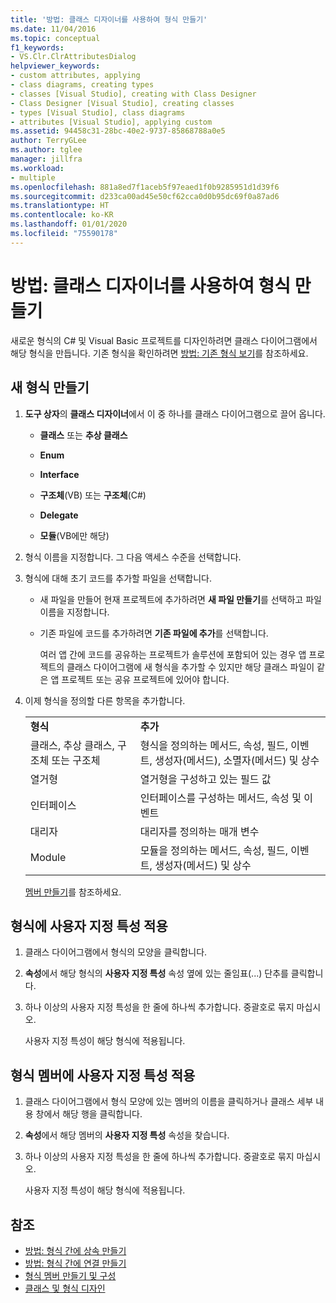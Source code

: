 ```yaml
---
title: '방법: 클래스 디자이너를 사용하여 형식 만들기'
ms.date: 11/04/2016
ms.topic: conceptual
f1_keywords:
- VS.Clr.ClrAttributesDialog
helpviewer_keywords:
- custom attributes, applying
- class diagrams, creating types
- classes [Visual Studio], creating with Class Designer
- Class Designer [Visual Studio], creating classes
- types [Visual Studio], class diagrams
- attributes [Visual Studio], applying custom
ms.assetid: 94458c31-28bc-40e2-9737-85868788a0e5
author: TerryGLee
ms.author: tglee
manager: jillfra
ms.workload:
- multiple
ms.openlocfilehash: 881a8ed7f1aceb5f97eaed1f0b9285951d1d39f6
ms.sourcegitcommit: d233ca00ad45e50cf62cca0d0b95dc69f0a87ad6
ms.translationtype: HT
ms.contentlocale: ko-KR
ms.lasthandoff: 01/01/2020
ms.locfileid: "75590178"
---
```

# <a name="how-to-create-types-by-using-class-designer"></a>방법: 클래스 디자이너를 사용하여 형식 만들기

새로운 형식의 C# 및 Visual Basic 프로젝트를 디자인하려면 클래스 다이어그램에서 해당 형식을 만듭니다. 기존 형식을 확인하려면 [방법: 기존 형식 보기](how-to-view-existing-types.md)를 참조하세요.

## <a name="CreateType"></a> 새 형식 만들기

1. **도구 상자**의 **클래스 디자이너**에서 이 중 하나를 클래스 다이어그램으로 끌어 옵니다.

    - **클래스** 또는 **추상 클래스**

    - **Enum**

    - **Interface**

    - **구조체**(VB) 또는 **구조체**(C#)

    - **Delegate**

    - **모듈**(VB에만 해당)

2. 형식 이름을 지정합니다. 그 다음 액세스 수준을 선택합니다.

3. 형식에 대해 초기 코드를 추가할 파일을 선택합니다.

    - 새 파일을 만들어 현재 프로젝트에 추가하려면 **새 파일 만들기**를 선택하고 파일 이름을 지정합니다.

    - 기존 파일에 코드를 추가하려면 **기존 파일에 추가**를 선택합니다.

         여러 앱 간에 코드를 공유하는 프로젝트가 솔루션에 포함되어 있는 경우 앱 프로젝트의 클래스 다이어그램에 새 형식을 추가할 수 있지만 해당 클래스 파일이 같은 앱 프로젝트 또는 공유 프로젝트에 있어야 합니다.

4. 이제 형식을 정의할 다른 항목을 추가합니다.

    |||
    |-|-|
    |**형식**|**추가**|
    |클래스, 추상 클래스, 구조체 또는 구조체|형식을 정의하는 메서드, 속성, 필드, 이벤트, 생성자(메서드), 소멸자(메서드) 및 상수|
    |열거형|열거형을 구성하고 있는 필드 값|
    |인터페이스|인터페이스를 구성하는 메서드, 속성 및 이벤트|
    |대리자|대리자를 정의하는 매개 변수|
    |Module|모듈을 정의하는 메서드, 속성, 필드, 이벤트, 생성자(메서드) 및 상수|

     [멤버 만들기](creating-and-configuring-type-members.md#create-members)를 참조하세요.

## <a name="CustAttributeType"></a> 형식에 사용자 지정 특성 적용

1. 클래스 다이어그램에서 형식의 모양을 클릭합니다.

2. **속성**에서 해당 형식의 **사용자 지정 특성** 속성 옆에 있는 줄임표(...) 단추를 클릭합니다.

3. 하나 이상의 사용자 지정 특성을 한 줄에 하나씩 추가합니다. 중괄호로 묶지 마십시오.

   사용자 지정 특성이 해당 형식에 적용됩니다.

## <a name="CustAttributeMember"></a> 형식 멤버에 사용자 지정 특성 적용

1. 클래스 다이어그램에서 형식 모양에 있는 멤버의 이름을 클릭하거나 클래스 세부 내용 창에서 해당 행을 클릭합니다.

2. **속성**에서 해당 멤버의 **사용자 지정 특성** 속성을 찾습니다.

3. 하나 이상의 사용자 지정 특성을 한 줄에 하나씩 추가합니다. 중괄호로 묶지 마십시오.

   사용자 지정 특성이 해당 형식에 적용됩니다.

## <a name="see-also"></a>참조

- [방법: 형식 간에 상속 만들기](how-to-create-inheritance-between-types.md)
- [방법: 형식 간에 연결 만들기](how-to-create-associations-between-types.md)
- [형식 멤버 만들기 및 구성](creating-and-configuring-type-members.md)
- [클래스 및 형식 디자인](designing-and-viewing-classes-and-types.md)
